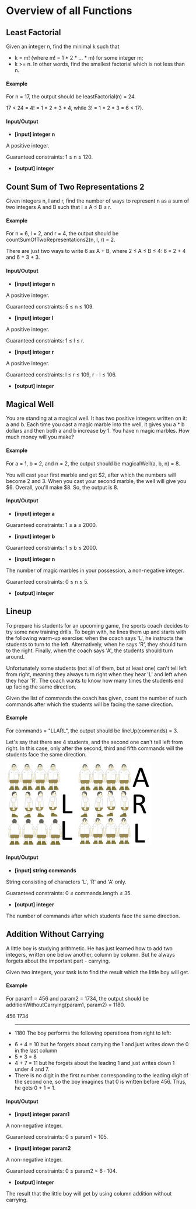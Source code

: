 # Overview of all Functions

## Least Factorial

Given an integer n, find the minimal k such that

* k = m! (where m! = 1 * 2 * ... * m) for some integer m;
* k >= n.
In other words, find the smallest factorial which is not less than n.

#### Example

For n = 17, the output should be
leastFactorial(n) = 24.

17 < 24 = 4! = 1 * 2 * 3 * 4, while 3! = 1 * 2 * 3 = 6 < 17).

#### Input/Output

* **[input] integer n**

A positive integer.

Guaranteed constraints:
1 ≤ n ≤ 120.

* **[output] integer**

## Count Sum of Two Representations 2

Given integers n, l and r, find the number of ways to represent n as a sum of two integers A and B such that l ≤ A ≤ B ≤ r.

#### Example

For n = 6, l = 2, and r = 4, the output should be
countSumOfTwoRepresentations2(n, l, r) = 2.

There are just two ways to write 6 as A + B, where 2 ≤ A ≤ B ≤ 4: 6 = 2 + 4 and 6 = 3 + 3.

#### Input/Output

* **[input] integer n**

A positive integer.

Guaranteed constraints:
5 ≤ n ≤ 109.

* **[input] integer l**

A positive integer.

Guaranteed constraints:
1 ≤ l ≤ r.

* **[input] integer r**

A positive integer.

Guaranteed constraints:
l ≤ r ≤ 109,
r - l ≤ 106.

* **[output] integer**

## Magical Well

You are standing at a magical well. It has two positive integers written on it: a and b. Each time you cast a magic marble into the well, it gives you a * b dollars and then both a and b increase by 1. You have n magic marbles. How much money will you make?

#### Example

For a = 1, b = 2, and n = 2, the output should be
magicalWell(a, b, n) = 8.

You will cast your first marble and get $2, after which the numbers will become 2 and 3. When you cast your second marble, the well will give you $6. Overall, you'll make $8. So, the output is 8.

#### Input/Output

* **[input] integer a**

Guaranteed constraints:
1 ≤ a ≤ 2000.

* **[input] integer b**

Guaranteed constraints:
1 ≤ b ≤ 2000.

* **[input] integer n**

The number of magic marbles in your possession, a non-negative integer.

Guaranteed constraints:
0 ≤ n ≤ 5.

* **[output] integer**

## Lineup

To prepare his students for an upcoming game, the sports coach decides to try some new training drills. To begin with, he lines them up and starts with the following warm-up exercise: when the coach says 'L', he instructs the students to turn to the left. Alternatively, when he says 'R', they should turn to the right. Finally, when the coach says 'A', the students should turn around.

Unfortunately some students (not all of them, but at least one) can't tell left from right, meaning they always turn right when they hear 'L' and left when they hear 'R'. The coach wants to know how many times the students end up facing the same direction.

Given the list of commands the coach has given, count the number of such commands after which the students will be facing the same direction.

#### Example

For commands = "LLARL", the output should be
lineUp(commands) = 3.

Let's say that there are 4 students, and the second one can't tell left from right. In this case, only after the second, third and fifth commands will the students face the same direction.

![line_up](images/line_up.png)

#### Input/Output

* **[input] string commands**

String consisting of characters 'L', 'R' and 'A' only.

Guaranteed constraints:
0 ≤ commands.length ≤ 35.

* **[output] integer**

The number of commands after which students face the same direction.

## Addition Without Carrying

A little boy is studying arithmetic. He has just learned how to add two integers, written one below another, column by column. But he always forgets about the important part - carrying.

Given two integers, your task is to find the result which the little boy will get.

#### Example

For param1 = 456 and param2 = 1734, the output should be
additionWithoutCarrying(param1, param2) = 1180.

   456
  1734
+ ____
  1180
The boy performs the following operations from right to left:

* 6 + 4 = 10 but he forgets about carrying the 1 and just writes down the 0 in the last column
* 5 + 3 = 8
* 4 + 7 = 11 but he forgets about the leading 1 and just writes down 1 under 4 and 7.
* There is no digit in the first number corresponding to the leading digit of the second one, so the boy imagines that 0 is written before 456. Thus, he gets 0 + 1 = 1.
#### Input/Output

* **[input] integer param1**

A non-negative integer.

Guaranteed constraints:
0 ≤ param1 < 105.

* **[input] integer param2**

A non-negative integer.

Guaranteed constraints:
0 ≤ param2 < 6 · 104.

* **[output] integer**

The result that the little boy will get by using column addition without carrying.